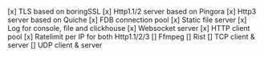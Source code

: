 [x] TLS based on boringSSL
[x] Http1.1/2 server based on Pingora
[x] Http3 server based on Quiche
[x] FDB connection pool
[x] Static file server
[x] Log for console, file and clickhouse
[x] Websocket server
[x] HTTP client pool
[x] Ratelimit per IP for both Http1.1/2/3
[] Ffmpeg
[] Rist
[] TCP client & server
[] UDP client & server
